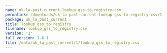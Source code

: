 ```yaml
---
name: uk-la-past-current-lookup-gss-to-registry-csv
permalink: /downloads/uk-la-past-current-lookup-gss-to-registry-csv/1
package: uk_la_past_current
title: lookup_gss_to_registry
filename: lookup_gss_to_registry.csv
version: '1'
full_version: 1.6.1
file: /data/uk_la_past_current/1/lookup_gss_to_registry.csv
---
```

